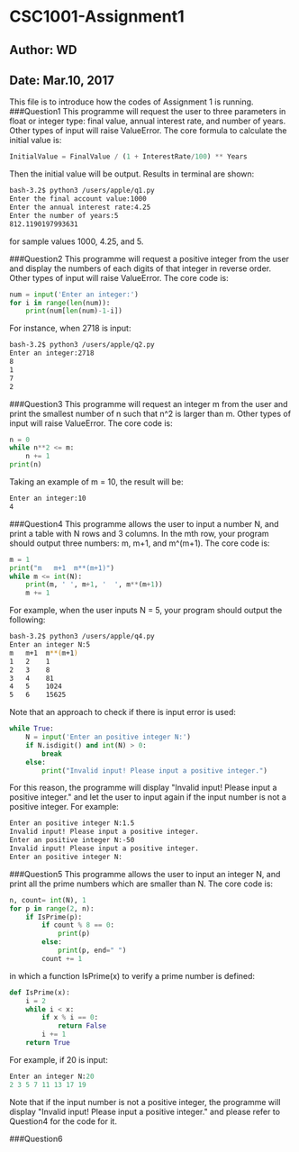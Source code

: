 # CSC1001-Assignment1
## Author: WD
## Date: Mar.10, 2017
This file is to introduce how the codes of Assignment 1 is running.
###Question1
This programme will request the user to three parameters in float or integer type: final value, annual interest rate, and number of years. Other types of input will raise ValueError. The core formula to calculate the initial value is:
```Python
InitialValue = FinalValue / (1 + InterestRate/100) ** Years
```
Then the initial value will be output. Results in terminal are shown:
```bash
bash-3.2$ python3 /users/apple/q1.py
Enter the final account value:1000
Enter the annual interest rate:4.25
Enter the number of years:5
812.1190197993631
```
for sample values 1000, 4.25, and 5.

###Question2
This programme will request a positive integer from the user and display the numbers of each digits of that integer in reverse order. Other types of input will raise ValueError. The core code is:
```Python
num = input('Enter an integer:')
for i in range(len(num)):
    print(num[len(num)-1-i])
```
For instance, when 2718 is input:
```bash
bash-3.2$ python3 /users/apple/q2.py
Enter an integer:2718
8
1
7
2
```

###Question3
This programme will request an integer m from the user and print the smallest number of n such that n^2 is larger than m. Other types of input will raise ValueError. The core code is:
```Python
n = 0
while n**2 <= m:
    n += 1
print(n)
```
Taking an example of m = 10, the result will be:
```bash
Enter an integer:10
4
```

###Question4
This programme allows the user to input a number N, and print a table with N rows and 3 columns. In the mth row, your program should output three numbers: m, m+1, and m^(m+1). The core code is:
```Python
m = 1
print("m   m+1  m**(m+1)")
while m <= int(N):
    print(m, ' ', m+1, '  ', m**(m+1)) 
    m += 1
```
For example, when the user inputs N = 5, your program should output the following:
```bash
bash-3.2$ python3 /users/apple/q4.py
Enter an integer N:5
m   m+1  m**(m+1)
1   2    1
2   3    8
3   4    81
4   5    1024
5   6    15625
```
Note that an approach to check if there is input error is used:
```Python
while True:
    N = input('Enter an positive integer N:')
    if N.isdigit() and int(N) > 0:
        break
    else:
        print("Invalid input! Please input a positive integer.")
```
For this reason, the programme will display "Invalid input! Please input a positive integer." and let the user to input again if the input number is not a positive integer. For example:
```bash
Enter an positive integer N:1.5
Invalid input! Please input a positive integer.
Enter an positive integer N:-50
Invalid input! Please input a positive integer.
Enter an positive integer N:
```

###Question5
This programme allows the user to input an integer N, and print all the prime numbers which are smaller than N. The core code is:
```Python
n, count= int(N), 1
for p in range(2, n):
    if IsPrime(p):
        if count % 8 == 0:
            print(p)
        else:
            print(p, end=" ")
        count += 1
```
in which a function IsPrime(x) to verify a prime number is defined:
```Python
def IsPrime(x):
    i = 2
    while i < x:
        if x % i == 0:
            return False
        i += 1
    return True
```
For example, if 20 is input:
```Python
Enter an integer N:20
2 3 5 7 11 13 17 19
```
Note that if the input number is not a positive integer, the programme will display "Invalid input! Please input a positive integer." and please refer to Question4 for the code for it.

###Question6
